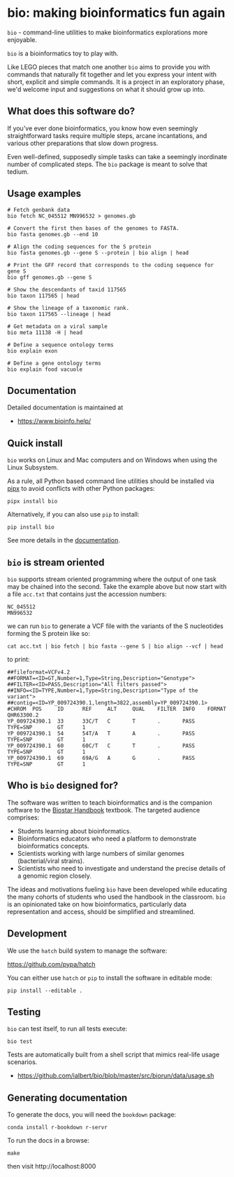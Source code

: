 # bio: making bioinformatics fun again

`bio` - command-line utilities to make bioinformatics explorations more enjoyable.

`bio` is a bioinformatics toy to play with.

Like LEGO pieces that match one another `bio` aims to provide you with commands that naturally fit together and let you express your intent with short, explicit and simple commands. It is a project in an exploratory phase, we'd welcome input and suggestions on what it should grow up into.

## What does this software do?


If you've ever done bioinformatics, you know how even seemingly straightforward tasks require multiple steps, arcane incantations, and various other preparations that slow down progress. 

Even well-defined, supposedly simple tasks can take a seemingly inordinate number of complicated steps. The `bio` package is meant to solve that tedium. 

## Usage examples

    # Fetch genbank data
    bio fetch NC_045512 MN996532 > genomes.gb

    # Convert the first then bases of the genomes to FASTA.
    bio fasta genomes.gb --end 10

    # Align the coding sequences for the S protein
    bio fasta genomes.gb --gene S --protein | bio align | head

    # Print the GFF record that corresponds to the coding sequence for gene S
    bio gff genomes.gb --gene S 

    # Show the descendants of taxid 117565
    bio taxon 117565 | head

    # Show the lineage of a taxonomic rank.
    bio taxon 117565 --lineage | head

    # Get metadata on a viral sample
    bio meta 11138 -H | head

    # Define a sequence ontology terms
    bio explain exon

    # Define a gene ontology terms
    bio explain food vacuole

## Documentation

Detailed documentation is maintained at

* https://www.bioinfo.help/

## Quick install
    
`bio` works on Linux and Mac computers and on Windows when using the Linux Subsystem. 

As a rule, all Python based command line utilities should be installed via [pipx][pipx] to avoid conflicts with other Python packages:

[pipx]: https://pipx.pypa.io/stable/

    pipx install bio 

Alternatively, if you can also use `pip` to install:

    pip install bio 
            
See more details in the [documentation][docs].

## `bio` is stream oriented

`bio` supports stream oriented programming where the output of one task may be chained into the second. Take the example above
but now start with a file `acc.txt` that contains just the accession numbers:

    NC_045512
    MN996532

we can run `bio` to generate a VCF file with the variants of the S nucleotides forming the S protein like so:

    cat acc.txt | bio fetch | bio fasta --gene S | bio align --vcf | head

to print:

    ##fileformat=VCFv4.2
    ##FORMAT=<ID=GT,Number=1,Type=String,Description="Genotype">
    ##FILTER=<ID=PASS,Description="All filters passed">
    ##INFO=<ID=TYPE,Number=1,Type=String,Description="Type of the variant">
    ##contig=<ID=YP_009724390.1,length=3822,assembly=YP_009724390.1>
    #CHROM  POS     ID      REF     ALT     QUAL    FILTER  INFO    FORMAT  QHR63300.2
    YP_009724390.1  33      33C/T   C       T       .       PASS    TYPE=SNP        GT      1
    YP_009724390.1  54      54T/A   T       A       .       PASS    TYPE=SNP        GT      1
    YP_009724390.1  60      60C/T   C       T       .       PASS    TYPE=SNP        GT      1
    YP_009724390.1  69      69A/G   A       G       .       PASS    TYPE=SNP        GT      1


## Who is `bio` designed for?

The software was written to teach bioinformatics and is the companion software to the [Biostar Handbook][handbook] textbook. The targeted audience comprises:

- Students learning about bioinformatics.
- Bioinformatics educators who need a platform to demonstrate bioinformatics concepts. 
- Scientists working with large numbers of similar genomes (bacterial/viral strains).
- Scientists who need to investigate and understand the precise details of a genomic region closely.

The ideas and motivations fueling `bio` have been developed while educating the many cohorts of students who used the handbook in the classroom. `bio` is an opinionated take on how bioinformatics, particularly data representation and access, should be simplified and streamlined.

[handbook]: https://www.biostarhandbook.com/
[docs]: https://www.bioinfo.help/

## Development

We use the `hatch` build system to manage the software:

https://github.com/pypa/hatch

You can either use `hatch` or `pip` to install the software in editable mode:

    pip install --editable .
    
## Testing

`bio` can test itself, to run all tests execute:

    bio test

Tests are automatically built from a shell script that mimics real-life usage scenarios.

* https://github.com/ialbert/bio/blob/master/src/biorun/data/usage.sh

## Generating documentation

To generate the docs, you will need the `bookdown` package:

    conda install r-bookdown r-servr
    
To run the docs in a browse:
    
    make 
    
then visit http://localhost:8000
